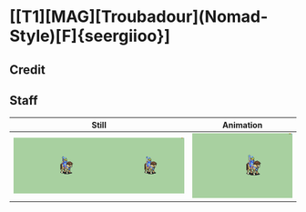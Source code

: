 # [\[T1\]\[MAG\]\[Troubadour\]\(Nomad-Style\)\[F\]{seergiioo}]

## Credit


	
## Staff

| Still | Animation |
| :---: | :-------: |
| ![Staff still](./Staff_000.png) | ![Staff animation](./Staff.gif) |
